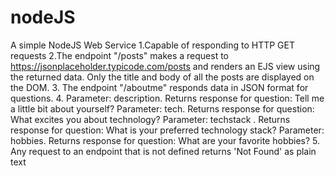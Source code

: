 # nodeJS
A simple NodeJS Web Service 
1.Capable of responding to HTTP GET requests
2.The endpoint "/posts" makes a request to https://jsonplaceholder.typicode.com/posts and renders an EJS view using the returned data.
  Only the title and body of all the posts are displayed on the DOM.
3. The endpoint "/aboutme" responds data in JSON format for questions.
4.  Parameter: description. Returns response for question: Tell me a little bit about yourself?
    Parameter: tech. Returns response for question: What excites you about technology? 
    Parameter: techstack . Returns response for question: What is your preferred technology stack?
    Parameter: hobbies. Returns response for question: What are your favorite hobbies?
5. Any request to an endpoint that is not defined returns 'Not Found' as plain text
